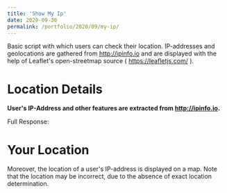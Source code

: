 ```yaml
--- 
title: 'Show My Ip' 
date: 2020-09-30 
permalink: /portfolio/2020/09/my-ip/ 
---
```

Basic script with which users can check their location. IP-addresses and geolocations are gathered from <http://ipinfo.io> and are displayed with the help of Leaflet's open-streetmap source ( <https://leafletjs.com/> ).

<script src="https://ajax.googleapis.com/ajax/libs/jquery/3.5.1/jquery.min.js"></script>
<script>
$.get("https://ipinfo.io/json", function (response) {
    $("#ip").html("IP: " + response.ip);
    $("#address").html("Location: " + response.city + ", " + response.region);
    long_lat = (response.loc);
    $("#loc").html(response.loc);
    $("#details").html(JSON.stringify(response, null, 4));
}, "jsonp");
</script>
# Location Details
**User's IP-Address and other features are extracted from <http://ipinfo.io>.**
<div id="ip"></div>
<div id="address"></div>
<div id="loc"></div>

Full Response:
<div id="details"></div>


# Your Location
Moreover, the location of a user's IP-address is displayed on a map. Note that the location may be incorrect, due to the absence of exact location determination. 
<script src="https://ajax.googleapis.com/ajax/libs/jquery/3.5.1/jquery.min.js"></script>
<script src="https://unpkg.com/leaflet@1.6.0/dist/leaflet.js"></script>
<link href="https://unpkg.com/leaflet@1.6.0/dist/leaflet.css" rel="stylesheet"/>
<div id="osm-map"></div>
<script>
var long_lat;
$.get("https://ipinfo.io/json", function (response) {
    $("#ip").html("IP: " + response.ip);
    $("#address").html("Location: " + response.city + ", " + response.region);
    long_lat = (response.loc);
    $("#details").html(JSON.stringify(response, null, 4));
}, "jsonp");
setTimeout(() => {
var element = document.getElementById('osm-map');
      element.style = 'height:300px;';
      var map = L.map(element);
      L.tileLayer('http://{s}.tile.osm.org/{z}/{x}/{y}.png', {
    attribution: '&copy; <a href="http://osm.org/copyright">OpenStreetMap</a> contributors'
}).addTo(map);
      var target = L.latLng(long_lat.split(','));
      map.setView(target, 14);
      L.marker(target).addTo(map);
}, 4000); //Wait 4000 ms plotting to get json object.

</script>


<!-- to do: invulveld voor ip address en plot die locatie dan!! -->



